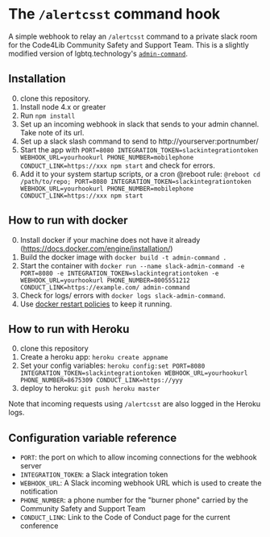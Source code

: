 The `/alertcsst` command hook
=========================

A simple webhook to relay an `/alertcsst` command to a private slack room for the Code4Lib Community Safety and Support Team. This is a slightly modified version of lgbtq.technology's [`admin-command`](https://github.com/lgbtq-technology/admin-command).

Installation
------------

0. clone this repository.
1. Install node 4.x or greater
2. Run `npm install`
3. Set up an incoming webhook in slack that sends to your admin channel. Take note of its url.
4. Set up a slack slash command to send to http://yourserver:portnumber/
5. Start the app with `PORT=8080 INTEGRATION_TOKEN=slackintegrationtoken WEBHOOK_URL=yourhookurl PHONE_NUMBER=mobilephone CONDUCT_LINK=https://xxx npm start` and check for errors.
6. Add it to your system startup scripts, or a cron @reboot rule: `@reboot cd /path/to/repo; PORT=8080 INTEGRATION_TOKEN=slackintegrationtoken WEBHOOK_URL=yourhookurl PHONE_NUMBER=mobilephone CONDUCT_LINK=https://xxx npm start`

How to run with docker
------------

0. Install docker if your machine does not have it already (https://docs.docker.com/engine/installation/)
1. Build the docker image with `docker build -t admin-command .`
2. Start the container with `docker run --name slack-admin-command -e PORT=8080 -e INTEGRATION_TOKEN=slackintegrationtoken -e WEBHOOK_URL=yourhookurl PHONE_NUMBER=8005551212 CONDUCT_LINK=https://example.com/ admin-command`
3. Check for logs/ errors with `docker logs slack-admin-command`.
4. Use [docker restart policies](https://docs.docker.com/engine/reference/run/#restart-policies-restart) to keep it running.

How to run with Heroku
------------

0. clone this repository
1. Create a heroku app:  `heroku create appname`
2. Set your config variables: `heroku config:set PORT=8080 INTEGRATION_TOKEN=slackintegrationtoken WEBHOOK_URL=yourhookurl PHONE_NUMBER=8675309 CONDUCT_LINK=https://yyy`
3. deploy to heroku: `git push heroku master`

Note that incoming requests using `/alertcsst` are also logged in the Heroku logs.

Configuration variable reference
------------

* `PORT`: the port on which to allow incoming connections for the webhook server
* `INTEGRATION_TOKEN`: a Slack integration token
* `WEBHOOK_URL`: A Slack incoming webhook URL which is used to create the notification
* `PHONE_NUMBER`: a phone number for the "burner phone" carried by the Community Safety and Support Team
* `CONDUCT_LINK`: Link to the Code of Conduct page for the current conference
